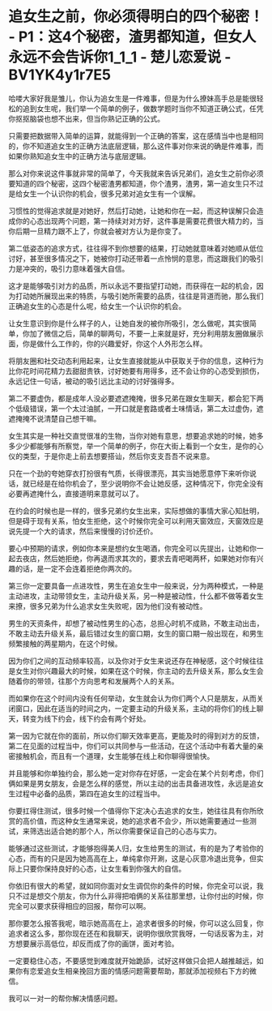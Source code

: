 # 追女生之前，你必须得明白的四个秘密！ - P1：这4个秘密，渣男都知道，但女人永远不会告诉你1_1_1 - 楚儿恋爱说 - BV1YK4y1r7E5

哈喽大家好我是雏儿，你认为追女生是一件难事，但是为什么撩妹高手总是能很轻松的追到女生呢，我们举一个简单的例子，做数学题时当你不知道正确公式，任凭你抠抠脑袋也想不出来，但当你熟记正确的公式。

只需要把数据带入简单的运算，就能得到一个正确的答案，这在感情当中也是相同的，你不知道追女生的正确方法底层逻辑，那么这件事对你来说的确是件难事，而如果你熟知追女生中的正确方法与底层逻辑。

那么对你来说这件事就非常的简单了，今天我就来告诉兄弟们，追女生之前你必须要知道的四个秘密，这四个秘密渣男都知道，你个渣男，渣男，第一追女生只不过是给女生一个认识你的机会，很多兄弟对追女生有一个误解。

习惯性的觉得追求就是对她好，然后打动她，让她和你在一起，而这种误解只会造成你的心态出现两个问题，第一持续对对方好，这件事是需要花费很大精力的，当你后期一旦精力跟不上了，你就会被对方认为是你变了。

第二低姿态的追求方式，往往得不到你想要的结果，打动她就意味着对她顺从低位讨好，甚至很多情况之下，她被你打动还带着一点怜悯的意思，而这跟我们的吸引力是冲突的，吸引力意味着强大自信。

这才是能够吸引对方的品质，所以永远不要指望打动她，而获得在一起的机会，因为打动她所展现出来的特质，与吸引她所需要的品质，往往是背道而驰，那么我们正确追女生的心态是什么呢，给女生一个认识你的机会。

让女生意识到你是什么样子的人，让她自发的被你所吸引，怎么做呢，其实很简单，你加了微信之后，简单的聊两句，不要一上来就是好，充分利用朋友圈做展示面，你是做什么工作的，你的兴趣爱好，你这个人外形怎么样。

将朋友圈和社交动态利用起来，让女生直接就能从中获取关于你的信息，这种行为比你花时间花精力去甜甜贵铁，讨好她要有用得多，还不会让你的心态受到损伤，永远记住一句话，被动的吸引远比主动的讨好强得多。

第二不要虚伪，都是成年人没必要遮遮掩掩，很多兄弟在跟女生聊天，都会犯下两个低级错误，第一个太过油腻，一开口就是套路或者土味情话，第二太过虚伪，遮遮掩掩不说清楚自己想干嘛。

女生其实是一种社交直觉很准的生物，当你对她有意思，想要追求她的时候，她多多少少都能够有所察觉，举一个简单的例子，你在大街上看到一个女生，是你的心仪的类型，于是你走上前去想要搭讪，然后你支支吾吾不说来意。

只在一个劲的夸她穿衣打扮很有气质，长得很漂亮，其实当她愿意停下来听你说话，就已经是在给你机会了，至少说明你不会让她反感，这种情况下，你完全没有必要再遮掩什么，直接道明来意就可以了。

在约会的时候也是一样的，很多兄弟约女生出来，实际想做的事情大家心知肚明，但是碍于现有关系，怕女生拒绝，这个时候你完全可以利用天窗效应，天窗效应是说先提一个大的请求，然后来慢慢的讨价还价。

要心中预期的请求，例如你本来是想约女生喝酒，你完全可以先提出，让她和你一起去夜店，然后她拒绝，你再退而求其次的，要求去青吧喝两杯，如果她对你有兴趣的话，是一定不会连着拒绝你两次的。

第三你一定要具备一点进攻性，男生在追女生中一般来说，分为两种模式，一种是主动进攻，主动带领女生，主动升级关系，另一种是被动性，什么都不做等着女生来撩，很多兄弟为什么追求女生失败呢，因为他们没有被动性。

男生的天资条件，却想了被动性男生的心态，总担心时机不成熟，不敢主动出击，不敢主动去升级关系，最后错过女生的窗口期，女生的窗口期一般出现在，和男生频繁接触的两星期内，在这个时候。

因为你们之间的互动频率较高，以及你对于女生来说还存在神秘感，这个时候往往是女生对你兴趣最大的时候，如果在这个时候，你主动的去升级关系，那么女生会随着你的带领，往那个方向思考和发展两个人的关系。

而如果你在这个时间内没有任何举动，女生就会认为你们两个人只是朋友，从而关闭窗口，因此在适当的时间之内，一定要主动的升级关系，主动的将你们的线上聊天，转变为线下约会，线下约会有两个好处。

第一因为它就在你的面前，所以你们聊天效率更高，更能及时的得到对方的反馈，第二在见面的过程当中，你们可以共同参与一些活动，在这个活动中有着大量的亲密接触机会，而且有一个道理，女生能够在线上和你聊得很愉快。

并且能够和你单独约会，那么她一定对你存在好感，一定会在某个片刻考虑，你们俩如果是男女朋友，会是怎么样的感觉，所以主动的出击具备进攻性，永远是追女生过程中必备的品质，第四在追女生的过程当中。

你要扛得住测试，很多时候一个值得你下定决心去追求的女生，她往往具有你所欣赏的高价值，而这种女生通常来说，她的追求者不会少，所以她需要通过一些测试，来筛选出适合她的那个人，所以你需要保证自己的心态与实力。

能够通过这些测试，才能够抱得美人归，女生给男生的测试，有的是为了考验你的心态，而有的只是因为她高高在上，单纯拿你开涮，这是心灰意冷退出竞争，但实际上只要你保持良好的心态，让女生看到你强大的自信。

你依旧有很大的希望，就如同你面对女生调侃你的条件的时候，你完全可以说，我只不过是想交个朋友，你为什么非得把咱俩的关系往那里想，让你付出的时候，你完全可以要求获得相应的回报，帮你可以啊。

那你要怎么报答我呢，暗示她高高在上，追求者很多的时候，你可以这么回复，你追求者这么多，那你现在还在和我聊天，说明你很欣赏我呀，一句话反客为主，对方想要展示高低位，却反而成了你的画饼，面对考验。

一定要稳住心态，不要感觉到难度就开始跪舔，试好这样做只会把人越推越远，如果你有恋爱追女生相亲挽回方面的情感问题需要帮助，那就添加视频右下方的微信。

我可以一对一的帮你解决情感问题。